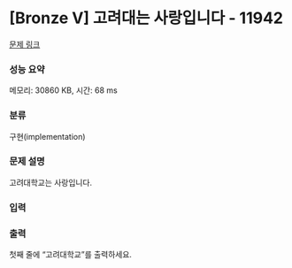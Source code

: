# [Bronze V] 고려대는 사랑입니다 - 11942 

[문제 링크](https://www.acmicpc.net/problem/11942) 

### 성능 요약

메모리: 30860 KB, 시간: 68 ms

### 분류

구현(implementation)

### 문제 설명

<p>고려대학교는 사랑입니다.</p>

### 입력 

 

### 출력 

 <p>첫째 줄에 “고려대학교”를 출력하세요.</p>



